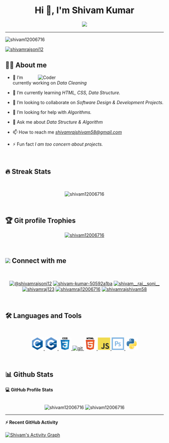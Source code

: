 <h1 align="center">Hi 👋, I'm Shivam Kumar</h1>
<p align="center">
  <a href="https://readme-typing-svg.herokuapp.com/demo/"><img src="https://readme-typing-svg.herokuapp.com?font=Merienda&weight=600&color=16D60DFF&size=25&duration=4000&pause=1000&center=true&vCenter=true&width=435&lines=Computer+Science+Student;Passionate+Software+Developer;Data+Science;From+Bihar%2C+India&center=true&width=500&height=50"></a>
</p>

----

<p align="left"> <img src="https://komarev.com/ghpvc/?username=shivam12006716&label=Profile%20views&color=0e75b6&style=flat" alt="shivam12006716" /> </p>
<p align="left"> <a href="https://twitter.com/shivamrajsoni12" target="blank"><img src="https://img.shields.io/twitter/follow/shivamrajsoni12?logo=twitter&style=for-the-badge" alt="shivamrajsoni12" /></a> </p>

## :sassy_man:  About me
<p>
  <img align="right" alt="Coder" width="400" src="https://gist.github.com/MedRedha/fd8e2481bde2610c96b9aafde543879c/raw/88624e8d31c4295973dcb7c900dacf0edc0a6d99/coding.gif">
 </p>

- 🔭 I’m currently working on *Data Cleaning*

- 🌱 I’m currently learning *HTML, CSS, Data Structure.*

- 👯 I’m looking to collaborate on *Software Design & Development Projects.*

- 🤝 I’m looking for help with *Algorithms.*

- 💬 Ask me about *Data Structure & Algorithm*

- 📫 How to reach me *shivamrajshivam58@gmail.com*

- ⚡ Fun fact *I am too concern about projects.*

<br/>

## 🔥 Streak Stats
<br/>
<p align="center"><img align="center" src="https://github-readme-streak-stats.herokuapp.com/?user=shivam12006716&theme=algolia" alt="shivam12006716" /></p>
<br/>

## :trophy: Git profile Trophies
<p align="center"> <a href="https://github.com/ryo-ma/github-profile-trophy"><img src="https://github-profile-trophy.vercel.app/?username=shivam12006716&theme=algolia&margin-w=15&margin-h=5" alt="shivam12006716" /></a> </p>
<br/>

## <img src="https://media.giphy.com/media/iY8CRBdQXODJSCERIr/giphy.gif" width="30px"> Connect with me
<br/>
<p align="center">
<a href="https://twitter.com/@shivamrajsoni12" target="blank"><img align="center" src="https://raw.githubusercontent.com/rahuldkjain/github-profile-readme-generator/master/src/images/icons/Social/twitter.svg" alt="@shivamrajsoni12" height="30" width="40" /></a>
<a href="https://linkedin.com/in/shivam-kumar-50592a1ba" target="blank"><img align="center" src="https://raw.githubusercontent.com/rahuldkjain/github-profile-readme-generator/master/src/images/icons/Social/linked-in-alt.svg" alt="shivam-kumar-50592a1ba" height="30" width="40" /></a>
<a href="https://instagram.com/shivam__raj__soni__" target="blank"><img align="center" src="https://raw.githubusercontent.com/rahuldkjain/github-profile-readme-generator/master/src/images/icons/Social/instagram.svg" alt="shivam__raj__soni__" height="30" width="40" /></a>
<a href="https://www.codechef.com/users/shivamraj123" target="blank"><img align="center" src="https://cdn.jsdelivr.net/npm/simple-icons@3.1.0/icons/codechef.svg" alt="shivamraj123" height="30" width="40" /></a>
<a href="https://www.leetcode.com/shivamraj12006716" target="blank"><img align="center" src="https://raw.githubusercontent.com/rahuldkjain/github-profile-readme-generator/master/src/images/icons/Social/leet-code.svg" alt="shivamraj12006716" height="30" width="40" /></a>
<a href="https://auth.geeksforgeeks.org/user/shivamrajshivam58" target="blank"><img align="center" src="https://raw.githubusercontent.com/rahuldkjain/github-profile-readme-generator/master/src/images/icons/Social/geeks-for-geeks.svg" alt="shivamrajshivam58" height="30" width="40" /></a>
</p>
<br/>

## 🛠️ Languages and Tools
<br/>
<p align="center" margin-w=5> <a href="https://www.cprogramming.com/" target="_blank" rel="noreferrer"> <img src="https://raw.githubusercontent.com/devicons/devicon/master/icons/c/c-original.svg" alt="c" width="40" height="40"/> </a> <a href="https://www.w3schools.com/cpp/" target="_blank" rel="noreferrer"> <img src="https://raw.githubusercontent.com/devicons/devicon/master/icons/cplusplus/cplusplus-original.svg" alt="cplusplus" width="40" height="40"/> </a> <a href="https://www.w3schools.com/css/" target="_blank" rel="noreferrer"> <img src="https://raw.githubusercontent.com/devicons/devicon/master/icons/css3/css3-original-wordmark.svg" alt="css3" width="40" height="40"/> </a> <a href="https://git-scm.com/" target="_blank" rel="noreferrer"> <img src="https://www.vectorlogo.zone/logos/git-scm/git-scm-icon.svg" alt="git" width="40" height="40"/> </a> <a href="https://www.w3.org/html/" target="_blank" rel="noreferrer"> <img src="https://raw.githubusercontent.com/devicons/devicon/master/icons/html5/html5-original-wordmark.svg" alt="html5" width="40" height="40"/> </a> <a href="https://developer.mozilla.org/en-US/docs/Web/JavaScript" target="_blank" rel="noreferrer"> <img src="https://raw.githubusercontent.com/devicons/devicon/master/icons/javascript/javascript-original.svg" alt="javascript" width="40" height="40"/> </a> <a href="https://www.photoshop.com/en" target="_blank" rel="noreferrer"> <img src="https://raw.githubusercontent.com/devicons/devicon/master/icons/photoshop/photoshop-line.svg" alt="photoshop" width="40" height="40"/> </a> <a href="https://www.python.org" target="_blank" rel="noreferrer"> <img src="https://raw.githubusercontent.com/devicons/devicon/master/icons/python/python-original.svg" alt="python" width="40" height="40"/> </a> </p>
<br/>

## 📊 Github Stats

  <summary><b>💻 GitHub Profile Stats</b></summary>
  <br/>
 <p align="center">
  
<img align="center" width="450" src="https://github-readme-stats.vercel.app/api?username=shivam12006716&show_icons=true&layout=compact&theme=algolia" alt="shivam12006716"/>

<img align="center" src="https://github-readme-stats.vercel.app/api/top-langs/?username=shivam12006716&show_icons=true&layout=compact&locale=en&theme=algolia" alt="shivam12006716" />
 </p>
 
----

<summary><b>⚡ Recent GitHub Activity</b></summary>
<br/>
   <a href="https://github.com/shivam12006716"><img alt="Shivam's Activity Graph" src="https://github-readme-activity-graph.cyclic.app/graph?username=shivam12006716&custom_title=Shivam's%20%20Graph&hide_border=true&theme=react-dark" /></a>
  <br/>

<br/>
